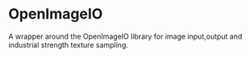 # OpenImageIO

A wrapper around the OpenImageIO library for image input,output and industrial
strength texture sampling.
